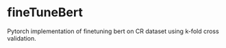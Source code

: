 # fineTuneBert
Pytorch implementation of finetuning bert on  CR dataset using k-fold cross validation.
